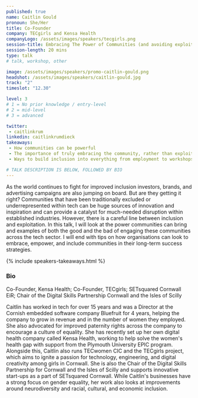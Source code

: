 ```yaml
---
published: true
name: Caitlin Gould
pronoun: She/Her
title: Co-Founder 
company: TECgirls and Kensa Health
companyLogo: /assets/images/speakers/tecgirls.png
session-title: Embracing The Power of Communities (and avoiding exploitation)
session-length: 20 mins
type: talk
# talk, workshop, other

image: /assets/images/speakers/promo-caitlin-gould.png
headshot: /assets/images/speakers/caitlin-gould.jpg
track: "2"
timeslot: "12.30"

level: 3
# 1 = No prior knowledge / entry-level
# 2 = mid-level
# 3 = advanced

twitter:
 - caitlinkrum 
linkedin: caitlinkrumdieck
takeaways:
 - How communities can be powerful
 - The importance of truly embracing the community, rather than exploiting it
 - Ways to build inclusion into everything from employment to workshops

# TALK DESCRIPTION IS BELOW, FOLLOWED BY BIO
---
```


As the world continues to fight for improved inclusion investors, brands, and advertising campaigns are also jumping on board. But are they getting it right? Communities that have been traditionally excluded or underrepresented within tech can be huge sources of innovation and inspiration and can provide a catalyst for much-needed disruption within established industries. However, there is a careful line between inclusion and exploitation. In this talk, I will look at the power communities can bring and examples of both the good and the bad of engaging these communities across the tech sector. I will end with tips on how organisations can look to embrace, empower, and include communities in their long-term success strategies.

{% include speakers-takeaways.html %}

<h3>Bio</h3>

Co-Founder, Kensa Health; Co-Founder, TECgirls; SETsquared Cornwall EiR; Chair of the Digital Skills Partnership Cornwall and the Isles of Scilly

Caitlin has worked in tech for over 15 years and was a Director at the Cornish embedded software company Bluefruit for 4 years, helping the company to grow in revenue and in the number of women they employed. She also advocated for improved paternity rights across the company to encourage a culture of equality. She has recently set up her own digital health company called Kensa Health, working to help solve the women's health gap with support from the Plymouth University EPIC program. Alongside this, Caitlin also runs TECwomen CIC and the TECgirls project, which aims to ignite a passion for technology, engineering, and digital creativity among girls in Cornwall. She is also the Chair of the Digital Skills Partnership for Cornwall and the Isles of Scilly and supports innovative start-ups as a part of SETsquared Cornwall. While Caitlin's businesses have a strong focus on gender equality, her work also looks at improvements around neurodiversity and racial, cultural, and economic inclusion. 
